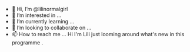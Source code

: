 - 👋 Hi, I’m @lilinormalgirl
- 👀 I’m interested in ...
- 🌱 I’m currently learning ...
- 💞️ I’m looking to collaborate on ...
- 📫 How to reach me ...
Hi I'm Lili just looming around what's new in this programme . 
<!---
lilinormalgirl/lilinormalgirl is a ✨ special ✨ repository because its `README.md` (this file) appears on your GitHub profile.
You can click the Preview link to take a look at your changes.
--->
